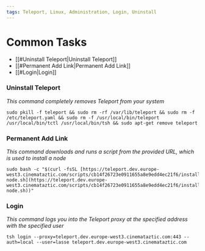```yaml
---
tags: Teleport, Linux, Administration, Login, Uninstall
---
```

# Common Tasks 

- [[#Uninstall Teleport|Uninstall Teleport]]
- [[#Permanent Add Link|Permanent Add Link]]
- [[#Login|Login]]

### Uninstall Teleport
*This command completely removes Teleport from your system*
```
sudo pkill -f teleport && sudo rm -rf /var/lib/teleport && sudo rm -f /etc/teleport.yaml && sudo rm -f /usr/local/bin/teleport /usr/local/bin/tctl /usr/local/bin/tsh && sudo apt-get remove teleport
```

### Permanent Add Link
*This command downloads and runs a script from the provided URL, which is used to install a node*
```
sudo bash -c "$(curl -fsSL [https://teleport.dev.europe-west3.cinemataztic.com/scripts/cb14f26723e0911655a8e9edd4ec21f6/install-node.sh](https://teleport.dev.europe-west3.cinemataztic.com/scripts/cb14f26723e0911655a8e9edd4ec21f6/install-node.sh))"
```

### Login 
*This command logs you into the Teleport proxy at the specified address with the specified user*
```
tsh login --proxy=teleport.dev.europe-west3.cinemataztic.com:443 --auth=local --user=lasse teleport.dev.europe-west3.cinemataztic.com
```
